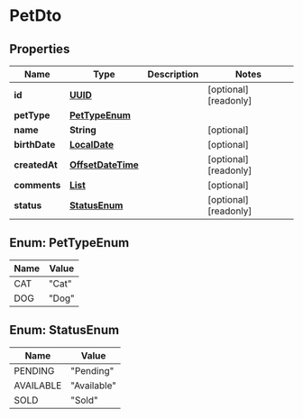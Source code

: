 

# PetDto

## Properties

Name | Type | Description | Notes
------------ | ------------- | ------------- | -------------
**id** | [**UUID**](UUID.md) |  |  [optional] [readonly]
**petType** | [**PetTypeEnum**](#PetTypeEnum) |  | 
**name** | **String** |  |  [optional]
**birthDate** | [**LocalDate**](LocalDate.md) |  |  [optional]
**createdAt** | [**OffsetDateTime**](OffsetDateTime.md) |  |  [optional] [readonly]
**comments** | [**List<CommentDto>**](CommentDto.md) |  |  [optional]
**status** | [**StatusEnum**](#StatusEnum) |  |  [optional] [readonly]



## Enum: PetTypeEnum

Name | Value
---- | -----
CAT | &quot;Cat&quot;
DOG | &quot;Dog&quot;



## Enum: StatusEnum

Name | Value
---- | -----
PENDING | &quot;Pending&quot;
AVAILABLE | &quot;Available&quot;
SOLD | &quot;Sold&quot;



